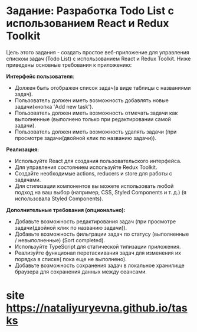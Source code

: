 # Задание: Разработка Todo List с использованием React и Redux Toolkit
Цель этого задания - создать простое веб-приложение для управления списком задач (Todo List) с использованием React и Redux Toolkit. Ниже приведены основные требования к приложению:

**Интерфейс пользователя**:
 - Должен быть отображен список задач(в виде таблицы с названиями задач).
 - Пользователь должен иметь возможность добавлять новые задачи(кнопка 'Add new task').
 - Пользователь должен иметь возможность отмечать задачи как выполненные (выполнено только при редактировании самой задачи).
 - Пользователь должен иметь возможность удалять задачи (при просмотре задачи(двойной клик по названию задачи)).

**Реализация:**
 - Используйте React для создания пользовательского интерфейса.
 - Для управления состоянием используйте Redux Toolkit.
 - Создайте необходимые actions, reducers и store для работы с задачами.
 - Для стилизации компонентов вы можете использовать любой подход на ваш выбор (например, CSS, Styled Components и т. д.) (я использовала Styled Components).

**Дополнительные требования (опционально):**
 - Добавьте возможность редактирования задач (при просмотре задачи(двойной клик по названию задачи)).
 - Добавьте возможность фильтрации задач по статусу (выполненные / невыполненные) (Sort completed).
 - Используйте TypeScript для статической типизации приложения.
 - Реализуйте функционал перетаскивания задач для изменения их порядка в списке( пока еще не выполнено).
 - Добавьте возможность сохранения задач в локальное хранилище браузера для сохранения данных между сеансами.

# site https://nataliyuryevna.github.io/tasks